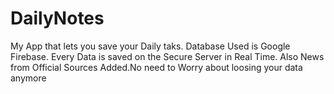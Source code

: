 # DailyNotes
My App that lets you save your Daily taks.
Database Used is Google Firebase. Every Data is saved on the Secure Server in Real Time. Also News from Official Sources Added.No need to Worry about loosing your data anymore

